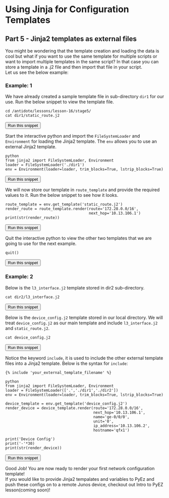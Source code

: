 # Using Jinja for Configuration Templates
## Part 5 - Jinja2 templates as external files

You might be wondering that the template creation and loading the data is cool but what if you want to use the same template for multiple scripts or want to import multiple templates in the same script? In that case you can store a template in a .j2 file and then import that file in your script.  
Let us see the below example:

### Example: 1  

We have already created a sample template file in sub-directory `dir1` for our use. Run the below snippet to view the template file.

```
cd /antidote/lessons/lesson-16/stage5/
cat dir1/static_route.j2
```
<button type="button" class="btn btn-primary btn-sm" onclick="runSnippetInTab('linux1', 0)">Run this snippet</button>

Start the interactive python and import the `FileSystemLoader` and `Environment` for loading the Jinja2 template. The `env` allows you to use an external Jinja2 template.
```
python
from jinja2 import FileSystemLoader, Environment
loader = FileSystemLoader('./dir1')
env = Environment(loader=loader, trim_blocks=True, lstrip_blocks=True)
```
<button type="button" class="btn btn-primary btn-sm" onclick="runSnippetInTab('linux1', 1)">Run this snippet</button>

We will now store our template in `route_template` and provide the required values to it. Run the below snippet to see how it looks.
```
route_template = env.get_template('static_route.j2')
render_route = route_template.render(route='172.28.0.0/16',
                                     next_hop='10.13.106.1')
print(str(render_route))

```
<button type="button" class="btn btn-primary btn-sm" onclick="runSnippetInTab('linux1', 2)">Run this snippet</button>

Quit the interactive python to view the other two templates that we are going to use for the next example.
```
quit()
```
<button type="button" class="btn btn-primary btn-sm" onclick="runSnippetInTab('linux1', 3)">Run this snippet</button>

### Example: 2  
Below is the `l3_interface.j2` template stored in dir2 sub-directory.  

```
cat dir2/l3_interface.j2
```
<button type="button" class="btn btn-primary btn-sm" onclick="runSnippetInTab('linux1', 4)">Run this snippet</button>

Below is the `device_config.j2` template stored in our local directory. We will treat `device_config.j2` as our main template and include `l3_interface.j2` and `static_route.j2`.  

```
cat device_config.j2
```
<button type="button" class="btn btn-primary btn-sm" onclick="runSnippetInTab('linux1', 5)">Run this snippet</button>

Notice the keyword `include`, it is used to include the other external template files into a Jinja2 template. Below is the syntax for `include`:

```
{% include 'your_external_template_filename' %} 
```

```
python
from jinja2 import FileSystemLoader, Environment
loader = FileSystemLoader(['.','./dir1','./dir2'])
env = Environment(loader=loader, trim_blocks=True, lstrip_blocks=True)

device_template = env.get_template('device_config.j2')
render_device = device_template.render(route='172.28.0.0/16',
                                       next_hop='10.13.106.1',
                                       name='ge-0/0/0',
                                       unit='0',
                                       ip_address='10.13.106.2',
                                       hostname='qfx1')

print('Device Config')
print('-'*30) 
print(str(render_device))
```
<button type="button" class="btn btn-primary btn-sm" onclick="runSnippetInTab('linux1', 7)">Run this snippet</button>


Good Job! You are now ready to render your first network configuration template!  
If you would like to provide Jinja2 tempalates and variables to PyEz and push these configs on to a remote Junos device, checkout out Intro to PyEZ lesson(coming soon)!
